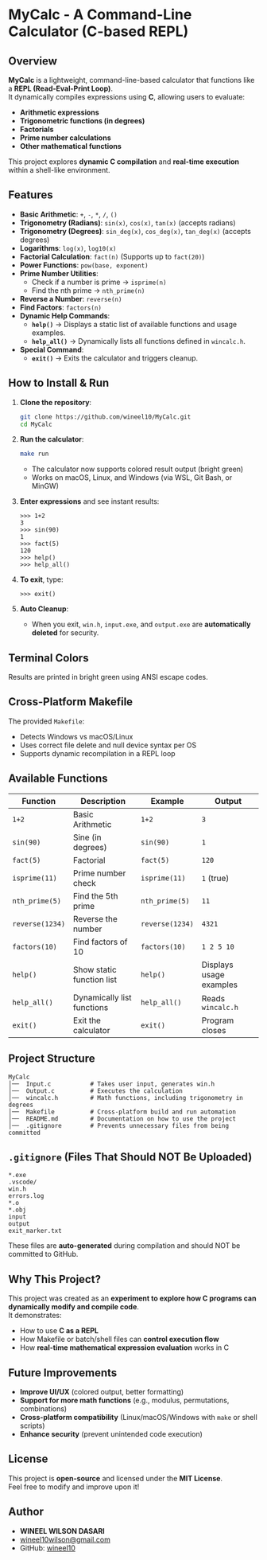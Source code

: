 # MyCalc - A Command-Line Calculator (C-based REPL)

## Overview
**MyCalc** is a lightweight, command-line-based calculator that functions like a **REPL (Read-Eval-Print Loop)**.  
It dynamically compiles expressions using **C**, allowing users to evaluate:
- **Arithmetic expressions**
- **Trigonometric functions (in degrees)**
- **Factorials**
- **Prime number calculations**
- **Other mathematical functions**

This project explores **dynamic C compilation** and **real-time execution** within a shell-like environment.


## Features
- **Basic Arithmetic**: `+`, `-`, `*`, `/`, `()`  
- **Trigonometry (Radians)**: `sin(x)`, `cos(x)`, `tan(x)` (accepts radians)  
- **Trigonometry (Degrees)**: `sin_deg(x)`, `cos_deg(x)`, `tan_deg(x)` (accepts degrees)  
- **Logarithms**: `log(x)`, `log10(x)`  
- **Factorial Calculation**: `fact(n)` (Supports up to `fact(20)`)  
- **Power Functions**: `pow(base, exponent)`  
- **Prime Number Utilities**:
   - Check if a number is prime → `isprime(n)`
   - Find the nth prime → `nth_prime(n)`  
- **Reverse a Number**: `reverse(n)`  
- **Find Factors**: `factors(n)`  
- **Dynamic Help Commands**:
   - **`help()`** → Displays a static list of available functions and usage examples.
   - **`help_all()`** → Dynamically lists all functions defined in `wincalc.h`.
- **Special Command**:
   - **`exit()`** → Exits the calculator and triggers cleanup.


## How to Install & Run
1. **Clone the repository**:
   ```sh
   git clone https://github.com/wineel10/MyCalc.git
   cd MyCalc
   ```

2. **Run the calculator**:
   ```sh
   make run
   ```

   - The calculator now supports colored result output (bright green)
   - Works on macOS, Linux, and Windows (via WSL, Git Bash, or MinGW)

3. **Enter expressions** and see instant results:
   ```
   >>> 1+2
   3
   >>> sin(90)
   1
   >>> fact(5)
   120
   >>> help()
   >>> help_all()
   ```
   
4. **To exit**, type:
   ```
   >>> exit()
   ```

5. **Auto Cleanup**:  
   - When you exit, `win.h`, `input.exe`, and `output.exe` are **automatically deleted** for security.


## Terminal Colors
Results are printed in bright green using ANSI escape codes.


## Cross-Platform Makefile
The provided `Makefile`:
- Detects Windows vs macOS/Linux
- Uses correct file delete and null device syntax per OS
- Supports dynamic recompilation in a REPL loop


## Available Functions
| Function          | Description                    | Example         | Output                  |
|-------------------|--------------------------------|-----------------|-------------------------|
| `1+2`             | Basic Arithmetic               | `1+2`           | `3`                     |
| `sin(90)`         | Sine (in degrees)              | `sin(90)`       | `1`                     |
| `fact(5)`         | Factorial                      | `fact(5)`       | `120`                   |
| `isprime(11)`     | Prime number check             | `isprime(11)`   | `1` (true)              |
| `nth_prime(5)`    | Find the 5th prime             | `nth_prime(5)`  | `11`                    |
| `reverse(1234)`   | Reverse the number             | `reverse(1234)` | `4321`                  |
| `factors(10)`     | Find factors of 10             | `factors(10)`   | `1 2 5 10`              |
| `help()`          | Show static function list      | `help()`        | Displays usage examples |
| `help_all()`      | Dynamically list functions     | `help_all()`    | Reads `wincalc.h`       |
| `exit()`          | Exit the calculator            | `exit()`        | Program closes          |


## Project Structure
```
MyCalc
│──  Input.c           # Takes user input, generates win.h
│──  Output.c          # Executes the calculation
│──  wincalc.h         # Math functions, including trigonometry in degrees
│──  Makefile          # Cross-platform build and run automation
│──  README.md         # Documentation on how to use the project
│──  .gitignore        # Prevents unnecessary files from being committed
```


##  `.gitignore` (Files That Should NOT Be Uploaded)
```
*.exe
.vscode/
win.h
errors.log
*.o
*.obj
input
output
exit_marker.txt
```
These files are **auto-generated** during compilation and should NOT be committed to GitHub.


## Why This Project?
This project was created as an **experiment to explore how C programs can dynamically modify and compile code**.  
It demonstrates:
- How to use **C as a REPL**
- How Makefile or batch/shell files can **control execution flow**
- How **real-time mathematical expression evaluation** works in C


## Future Improvements
- **Improve UI/UX** (colored output, better formatting)
- **Support for more math functions** (e.g., modulus, permutations, combinations)
- **Cross-platform compatibility** (Linux/macOS/Windows with `make` or shell scripts)
- **Enhance security** (prevent unintended code execution)


## License
This project is **open-source** and licensed under the **MIT License**.  
Feel free to modify and improve upon it!


## Author  
- **WINEEL WILSON DASARI**  
- wineel10wilson@gmail.com  
- GitHub: [wineel10](https://github.com/wineel10)  
